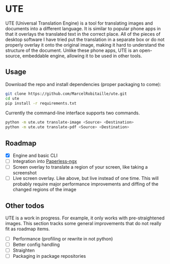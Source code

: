 # UTE

UTE (Universal Translation Engine) is a tool for translating images and documents into a different language.
It is similar to popular phone apps in that it overlays the translated text in the correct place.
All of the pieces of desktop software I have tried put the translation in a separate box
or do not properly overlay it onto the original image, making it hard to understand the structure of the document.
Unlike these phone apps, UTE is an open-source, embeddable engine, allowing it to be used in other tools.

## Usage

Download the repo and install dependencies (proper packaging to come):
```bash
git clone https://github.com/MarcelRobitaille/ute.git
cd ute
pip install -r requirements.txt
```

Currently the command-line interface supports two commands.

```bash
python -m ute.ute translate-image <Source> <Destination>
python -m ute.ute translate-pdf <Source> <Destination>
```

## Roadmap

- [x] Engine and basic CLI
- [ ] Integration into [Paperless-ngx](https://github.com/paperless-ngx/paperless-ngx/discussions/269)
- [ ] Screen overlay to translate a region of your screen, like taking a screenshot
- [ ] Live screen overlay. Like above, but live instead of one time. This will probably require major performance improvements and diffing of the changed regions of the image

## Other todos

UTE is a work in progress.
For example, it only works with pre-straightened images.
This section tracks some general improvements that do not really fit as roadmap items.

- [ ] Performance (profiling or rewrite in not python)
- [ ] Better config handling
- [ ] Straighten
- [ ] Packaging in package repositories

